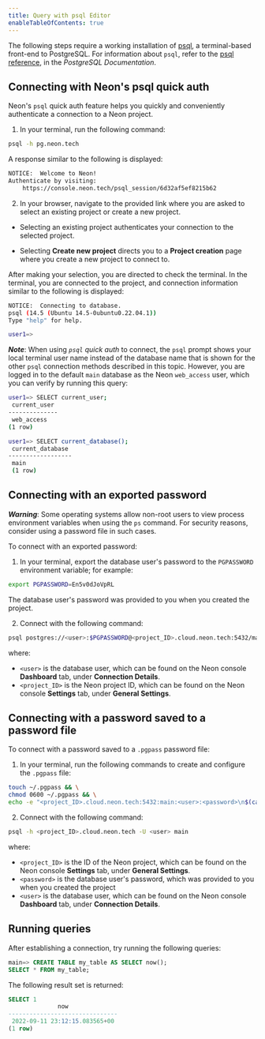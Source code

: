 ```yaml
---
title: Query with psql Editor
enableTableOfContents: true
---
```


The following steps require a working installation of [psql](https://www.postgresql.org/download/), a terminal-based front-end to PostgreSQL. For information about `psql`, refer to the [psql reference](https://www.postgresql.org/docs/14/app-psql.html), in the _PostgreSQL Documentation_. 

## Connecting with Neon's psql quick auth

Neon's `psql` quick auth feature helps you quickly and conveniently authenticate a connection to a Neon project.

1. In your terminal, run the following command:

```bash
psql -h pg.neon.tech
```

A response similar to the following is displayed:

```bash
NOTICE:  Welcome to Neon!
Authenticate by visiting:
    https://console.neon.tech/psql_session/6d32af5ef8215b62
```

2. In your browser, navigate to the provided link where you are asked to select an existing project or create a new project.

- Selecting an existing project authenticates your connection to the selected project.

- Selecting **Create new project** directs you to a **Project creation** page where you create a new project to connect to.

After making your selection, you are directed to check the terminal. In the terminal, you are connected to the project, and  connection information similar to the following is displayed:

```bash
NOTICE:  Connecting to database.
psql (14.5 (Ubuntu 14.5-0ubuntu0.22.04.1))
Type "help" for help.

user1=>
```

**_Note_**: When using _`psql` quick auth_ to connect, the `psql` prompt shows your local terminal user name instead of the database name that is shown for the other `psql` connection methods described in this topic. However, you are logged in to the default `main` database as the Neon `web_access` user, which you can verify by running this query:

```bash
user1=> SELECT current_user;
 current_user 
--------------
 web_access
(1 row)

user1=> SELECT current_database();
 current_database 
------------------
 main
 (1 row)
```

## Connecting with an exported password

**_Warning_**: Some operating systems allow non-root users to view process environment variables when using the `ps` command. For security reasons, consider using a password file in such cases. 

To connect with an exported password:

1. In your terminal, export the database user's password to the `PGPASSWORD` environment variable; for example:

```bash
export PGPASSWORD=En5v0dJoVpRL
```

The database user's password was provided to you when you created the project.

2. Connect with the following command:

```bash
psql postgres://<user>:$PGPASSWORD@<project_ID>.cloud.neon.tech:5432/main
```

where:

- `<user>` is the database user, which can be found on the Neon console **Dashboard** tab, under **Connection Details**. 
- `<project_ID>` is the Neon project ID, which can be found on the Neon console **Settings** tab, under **General Settings**.

## Connecting with a password saved to a password file

To connect with a password saved to a `.pgpass` password file:

1. In your terminal, run the following commands to create and configure the `.pgpass` file: 

```bash
touch ~/.pgpass && \
chmod 0600 ~/.pgpass && \
echo -e "<project_ID>.cloud.neon.tech:5432:main:<user>:<password>\n$(cat ~/.pgpass)" >> ~/.pgpass
```

2. Connect with the following command:

```bash
psql -h <project_ID>.cloud.neon.tech -U <user> main
```

where:

- `<project_ID>` is the ID of the Neon project, which can be found on the Neon console **Settings** tab, under **General Settings**.
- `<password>` is the database user's password, which was provided to you when you created the project
- `<user>` is the database user, which can be found on the Neon console **Dashboard** tab, under **Connection Details**.

## Running queries

After establishing a connection, try running the following queries:

```sql
main=> CREATE TABLE my_table AS SELECT now();
SELECT * FROM my_table;
```

The following result set is returned:

```sql
SELECT 1
              now              
-------------------------------
 2022-09-11 23:12:15.083565+00
(1 row)
```
